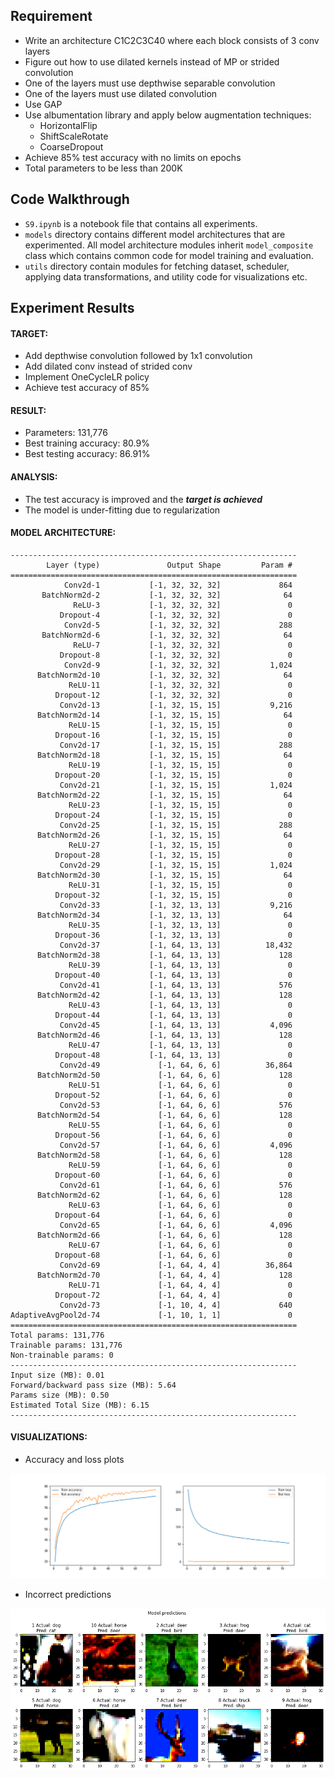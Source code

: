 ## Requirement
- Write an architecture C1C2C3C40 where each block consists of 3 conv layers
- Figure out how to use dilated kernels instead of MP or strided convolution
- One of the layers must use depthwise separable convolution
- One of the layers must use dilated convolution
- Use GAP
- Use albumentation library and apply below augmentation techniques:
  - HorizontalFlip
  - ShiftScaleRotate
  - CoarseDropout
- Achieve 85% test accuracy with no limits on epochs
- Total parameters to be less than 200K

## Code Walkthrough
- `S9.ipynb` is a notebook file that contains all experiments.
- `models` directory contains different model architectures that are experimented. All model architecture modules inherit `model_composite` class which contains common code for model training and evaluation.
- `utils` directory contain modules for fetching dataset, scheduler, applying data transformations, and utility code for visualizations etc.

## Experiment Results
#### TARGET:
  - Add depthwise convolution followed by 1x1 convolution
  - Add dilated conv instead of strided conv
  - Implement OneCycleLR policy
  - Achieve test accuracy of 85%

#### RESULT:
  - Parameters: 131,776
  - Best training accuracy: 80.9%
  - Best testing accuracy: 86.91%

#### ANALYSIS:
  - The test accuracy is improved and the ***target is achieved***
  - The model is under-fitting due to regularization

#### MODEL ARCHITECTURE:
```
----------------------------------------------------------------
        Layer (type)               Output Shape         Param #
================================================================
            Conv2d-1           [-1, 32, 32, 32]             864
       BatchNorm2d-2           [-1, 32, 32, 32]              64
              ReLU-3           [-1, 32, 32, 32]               0
           Dropout-4           [-1, 32, 32, 32]               0
            Conv2d-5           [-1, 32, 32, 32]             288
       BatchNorm2d-6           [-1, 32, 32, 32]              64
              ReLU-7           [-1, 32, 32, 32]               0
           Dropout-8           [-1, 32, 32, 32]               0
            Conv2d-9           [-1, 32, 32, 32]           1,024
      BatchNorm2d-10           [-1, 32, 32, 32]              64
             ReLU-11           [-1, 32, 32, 32]               0
          Dropout-12           [-1, 32, 32, 32]               0
           Conv2d-13           [-1, 32, 15, 15]           9,216
      BatchNorm2d-14           [-1, 32, 15, 15]              64
             ReLU-15           [-1, 32, 15, 15]               0
          Dropout-16           [-1, 32, 15, 15]               0
           Conv2d-17           [-1, 32, 15, 15]             288
      BatchNorm2d-18           [-1, 32, 15, 15]              64
             ReLU-19           [-1, 32, 15, 15]               0
          Dropout-20           [-1, 32, 15, 15]               0
           Conv2d-21           [-1, 32, 15, 15]           1,024
      BatchNorm2d-22           [-1, 32, 15, 15]              64
             ReLU-23           [-1, 32, 15, 15]               0
          Dropout-24           [-1, 32, 15, 15]               0
           Conv2d-25           [-1, 32, 15, 15]             288
      BatchNorm2d-26           [-1, 32, 15, 15]              64
             ReLU-27           [-1, 32, 15, 15]               0
          Dropout-28           [-1, 32, 15, 15]               0
           Conv2d-29           [-1, 32, 15, 15]           1,024
      BatchNorm2d-30           [-1, 32, 15, 15]              64
             ReLU-31           [-1, 32, 15, 15]               0
          Dropout-32           [-1, 32, 15, 15]               0
           Conv2d-33           [-1, 32, 13, 13]           9,216
      BatchNorm2d-34           [-1, 32, 13, 13]              64
             ReLU-35           [-1, 32, 13, 13]               0
          Dropout-36           [-1, 32, 13, 13]               0
           Conv2d-37           [-1, 64, 13, 13]          18,432
      BatchNorm2d-38           [-1, 64, 13, 13]             128
             ReLU-39           [-1, 64, 13, 13]               0
          Dropout-40           [-1, 64, 13, 13]               0
           Conv2d-41           [-1, 64, 13, 13]             576
      BatchNorm2d-42           [-1, 64, 13, 13]             128
             ReLU-43           [-1, 64, 13, 13]               0
          Dropout-44           [-1, 64, 13, 13]               0
           Conv2d-45           [-1, 64, 13, 13]           4,096
      BatchNorm2d-46           [-1, 64, 13, 13]             128
             ReLU-47           [-1, 64, 13, 13]               0
          Dropout-48           [-1, 64, 13, 13]               0
           Conv2d-49             [-1, 64, 6, 6]          36,864
      BatchNorm2d-50             [-1, 64, 6, 6]             128
             ReLU-51             [-1, 64, 6, 6]               0
          Dropout-52             [-1, 64, 6, 6]               0
           Conv2d-53             [-1, 64, 6, 6]             576
      BatchNorm2d-54             [-1, 64, 6, 6]             128
             ReLU-55             [-1, 64, 6, 6]               0
          Dropout-56             [-1, 64, 6, 6]               0
           Conv2d-57             [-1, 64, 6, 6]           4,096
      BatchNorm2d-58             [-1, 64, 6, 6]             128
             ReLU-59             [-1, 64, 6, 6]               0
          Dropout-60             [-1, 64, 6, 6]               0
           Conv2d-61             [-1, 64, 6, 6]             576
      BatchNorm2d-62             [-1, 64, 6, 6]             128
             ReLU-63             [-1, 64, 6, 6]               0
          Dropout-64             [-1, 64, 6, 6]               0
           Conv2d-65             [-1, 64, 6, 6]           4,096
      BatchNorm2d-66             [-1, 64, 6, 6]             128
             ReLU-67             [-1, 64, 6, 6]               0
          Dropout-68             [-1, 64, 6, 6]               0
           Conv2d-69             [-1, 64, 4, 4]          36,864
      BatchNorm2d-70             [-1, 64, 4, 4]             128
             ReLU-71             [-1, 64, 4, 4]               0
          Dropout-72             [-1, 64, 4, 4]               0
           Conv2d-73             [-1, 10, 4, 4]             640
AdaptiveAvgPool2d-74             [-1, 10, 1, 1]               0
================================================================
Total params: 131,776
Trainable params: 131,776
Non-trainable params: 0
----------------------------------------------------------------
Input size (MB): 0.01
Forward/backward pass size (MB): 5.64
Params size (MB): 0.50
Estimated Total Size (MB): 6.15
----------------------------------------------------------------
```

#### VISUALIZATIONS:  
- Accuracy and loss plots
<img src="images/model_5_1.png" />  

- Incorrect predictions
<img src="images/incorrect_pred.png" />  